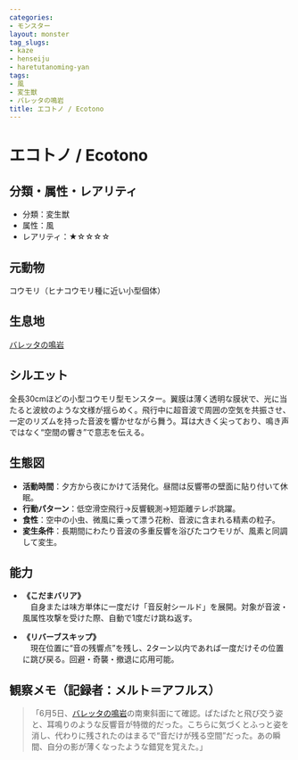 ```yaml
---
categories:
- モンスター
layout: monster
tag_slugs:
- kaze
- henseiju
- haretutanoming-yan
tags:
- 風
- 変生獣
- バレッタの鳴岩
title: エコトノ / Ecotono
---
```


# エコトノ / Ecotono

## 分類・属性・レアリティ
- 分類：変生獣
- 属性：風
- レアリティ：★☆☆☆☆

## 元動物
コウモリ（ヒナコウモリ種に近い小型個体）

## 生息地
[バレッタの鳴岩](../place/baretta_echo.md)

## シルエット
全長30cmほどの小型コウモリ型モンスター。翼膜は薄く透明な膜状で、光に当たると波紋のような文様が揺らめく。飛行中に超音波で周囲の空気を共振させ、一定のリズムを持った音波を響かせながら舞う。耳は大きく尖っており、鳴き声ではなく“空間の響き”で意志を伝える。

## 生態図
- **活動時間**：夕方から夜にかけて活発化。昼間は反響帯の壁面に貼り付いて休眠。
- **行動パターン**：低空滑空飛行→反響観測→短距離テレポ跳躍。
- **食性**：空中の小虫、微風に乗って漂う花粉、音波に含まれる精素の粒子。
- **変生条件**：長期間にわたり音波の多重反響を浴びたコウモリが、風素と同調して変生。

## 能力
- **《こだまバリア》**  
　自身または味方単体に一度だけ「音反射シールド」を展開。対象が音波・風属性攻撃を受けた際、自動で1度だけ跳ね返す。

- **《リバーブスキップ》**  
　現在位置に“音の残響点”を残し、2ターン以内であれば一度だけその位置に跳び戻る。回避・奇襲・撤退に応用可能。

## 観察メモ（記録者：メルト＝アフルス）
> 「6月5日、[バレッタの鳴岩](../place/baretta_echo.md)の南東斜面にて確認。ぱたぱたと飛び交う姿と、耳鳴りのような反響音が特徴的だった。こちらに気づくとふっと姿を消し、代わりに残されたのはまるで“音だけが残る空間”だった。あの瞬間、自分の影が薄くなったような錯覚を覚えた。」